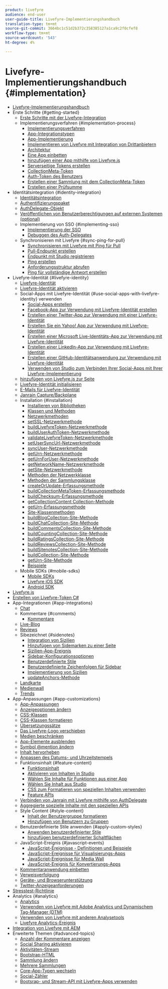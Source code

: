```yaml
---
product: livefyre
audience: end-user
user-guide-title: Livefyre-Implementierungshandbuch
translation-type: tm+mt
source-git-commit: 3664bc1c51d2b372c358385127a1ca9c2f0cfef8
workflow-type: tm+mt
source-wordcount: '543'
ht-degree: 4%

---
```



# Livefyre-Implementierungshandbuch {#implementation}

+ [Livefyre-Implementierungshandbuch](home.md)
+ Erste Schritte {#getting-started}
   + [Erste Schritte mit der Livefyre-Integration](c-getting-started/c-getting-started.md)
   + Implementierungsverfahren {#implementation-process}
      + [Implementierungsverfahren](c-getting-started/c-implementation-process/c-implementation-process.md)
      + [App-Integrationstypen](c-getting-started/c-implementation-process/c-app-integration-types.md)
      + [App-Implementierung](c-getting-started/designer-app-implementation.md)
      + [Implementieren von Livefyre mit Integration von Drittanbietern](c-app-integrations/implement-livefyre-3rd-party.md)
      + [Architektur](c-getting-started/c-implementation-process/c-architecture.md)
      + [Eine App einbetten](c-getting-started/c-implementation-process/c-using-livefyre.js-to-create-customize-and-use-apps-on-your-site.md)
      + [hinzufügen einer App mithilfe von Livefyre.js](c-getting-started/c-implementation-process/c-add-authetication-to-an-app-using-livefyre.js.md)
      + [Serverseitige Tokens erstellen](c-getting-started/c-implementation-process/c-build-server-side-tokens.md)
      + [CollectionMeta-Token](c-getting-started/c-implementation-process/c-collectionmeta-tokent.md)
      + [Auth-Token des Benutzers](c-getting-started/c-implementation-process/c-user-auth-token.md)
      + [Erstellen einer Sammlung mit dem CollectionMeta-Token](t-create-a-collectionmeta-token.md)
      + [Erstellen einer Prüfsumme](c-creating-a-checksum.md)
+ Identitätsintegration {#identity-integration}
   + [Identitätsintegration](t-about-identity-integration/t-about-identity-integration.md)
   + [Authentifizierungspaket](t-about-identity-integration/c-authorization-package.md)
   + [AuthDelegate-Objekt](t-about-identity-integration/c-building-an-auth-delegate.md)
   + [Veröffentlichen von Benutzerberechtigungen auf externen Systemen (optional)](t-about-identity-integration/c-posting-user-permissions-to-external-systems.md)
   + Implementierung von SSO {#implementing-sso}
      + [Implementierung der SSO](t-about-identity-integration/c-implementing-sso/c-implementing-sso.md)
      + [Debuggen des Auth-Delegates](t-about-identity-integration/c-implementing-sso/c-debugging-auth.md)
   + Synchronisieren mit Livefyre {#sync-ping-for-pull}
      + [Synchronisieren mit Livefyre mit Ping für Pull](t-about-identity-integration/t-sync-with-livefyre-using-ping-for-pull/t-sync-with-livefyre-using-ping-for-pull.md)
      + [Pull-Endpunkt erstellen](t-about-identity-integration/t-sync-with-livefyre-using-ping-for-pull/t-build-the-pull-endpoint.md)
      + [Endpunkt mit Studio registrieren](t-about-identity-integration/t-sync-with-livefyre-using-ping-for-pull/c-register-the-endpoint-with-studio.md)
      + [Ping erstellen](t-about-identity-integration/t-sync-with-livefyre-using-ping-for-pull/t-build-the-ping.md)
      + [Anforderungsstruktur abrufen](t-about-identity-integration/t-sync-with-livefyre-using-ping-for-pull/t-pull-request-structure.md)
      + [Ping für vollständige Antwort erstellen](t-about-identity-integration/t-sync-with-livefyre-using-ping-for-pull/c-build-the-ping-for-pull-response.md)
+ Livefyre-Identität {#livefyre-identity}
   + [Livefyre-Identität](c-livefyre-identity-comp/c-livefyre-identity-comp.md)
   + [Livefyre-Identität aktivieren](c-livefyre-identity-comp/t-enable-livefyre-identity.md)
   + Social-Apps mit Livefyre-Identität {#use-social-apps-with-livefyre-identity} verwenden
      + [Social-Apps erstellen](c-livefyre-identity-comp/t-create-your-social-apps.md)
      + [Facebook-App zur Verwendung mit Livefyre-Identität erstellen](c-livefyre-identity-comp/t-create-a-facebook-app-for-use-with-livefyre-identity.md)
      + [Erstellen einer Twitter-App zur Verwendung mit einer Livefyre-Identität](c-livefyre-identity-comp/t-create-a-twitter-app-for-use-with-livefyre-identity.md)
      + [Erstellen Sie ein Yahoo! App zur Verwendung mit Livefyre-Identität](c-livefyre-identity-comp/t-create-a-yahoo-app-for-use-with-livefyre-identity.md)
      + [Erstellen einer Microsoft Live-Identitäts-App zur Verwendung mit Livefyre-Identität](c-livefyre-identity-comp/t-create-a-microsoft-live-id-app-for-use-with-livefyre-identity.md)
      + [Erstellen einer LinkedIn-App zur Verwendung mit Livefyre-Identität](c-livefyre-identity-comp/t-create-a-linkedin-app-for-use-with-livefyre-identity.md)
      + [Erstellen einer GitHub-Identitätsanwendung zur Verwendung mit Livefyre-Identität](c-livefyre-identity-comp/c-create-a-github-identity.md)
      + [Verwenden von Studio zum Verbinden Ihrer Social-Apps mit Ihrer Livefyre-Implementierung](c-livefyre-identity-comp/t-using-studio-to-connect-your-social-apps-to-your-livefyre-implementation.md)
   + [hinzufügen von Livefyre.js zur Seite](c-livefyre-identity-comp/t-add-livefyre.js-to-the-page.md)
   + [Livefyre-Identität initialisieren](c-livefyre-identity-comp/t-initialize-livefyre-identity.md)
   + [E-Mails für Livefyre-Identität](c-livefyre-identity-comp/c-emails-for-livefyre-identity.md)
   + [Janrain Capture/Backplane](c-livefyre-identity-comp/c-janrain-capture-backplane-comp.md)
   + Installation {#installation}
      + [Installieren von Bibliotheken](c-installing-libraries/c-installing-libraries.md)
      + [Klassen und Methoden](c-installing-libraries/c-methods-livefyre.md)
      + [Netzwerkmethoden](c-installing-libraries/c-network-methods.md)
      + [setSSL-Netzwerkmethode](c-installing-libraries/r-setssl-method.md)
      + [buildLivefyreToken-Netzwerkmethode](c-installing-libraries/r-buildlivefyretoken-method.md)
      + [buildUserAuthToken-Netzwerkmethode](c-installing-libraries/r-builduserauthtoken-method.md)
      + [validateLivefyreToken-Netzwerkmethode](c-installing-libraries/c-validatelivefyretoken-network-method.md)
      + [setUserSyncUrl-Netzwerkmethode](c-installing-libraries/r-setusersyncurl-method.md)
      + [syncUser-Netzwerkmethode](c-installing-libraries/r-syncuser-method.md)
      + [getUrn-Netzwerkmethode](c-installing-libraries/r-geturn-method.md)
      + [getUrnForUser-Netzwerkmethode](c-installing-libraries/r-geturnforuser-method.md)
      + [getNetworkName-Netzwerkmethode](c-installing-libraries/r-getnetworkname-method.md)
      + [getSite-Netzwerkmethode](c-installing-libraries/r-getsite-method.md)
      + [Methoden der Netzwerkklasse](c-installing-libraries/c-network-class-methods.md)
      + [Methoden der Sammlungsklasse](c-installing-libraries/c-collection-methods.md)
      + [createOrUpdate-Erfassungsmethode](c-installing-libraries/r-createorupdate-collection-method.md)
      + [buildCollectionMetaToken-Erfassungsmethode](c-installing-libraries/r-buildcollectionmetatoken-collection-method.md)
      + [buildChecksum-Erfassungsmethode](c-installing-libraries/r-buildchecksum-collection-method.md)
      + [getCollectionContent Collection-Methode](c-installing-libraries/t-getcollectioncontent-collection-method.md)
      + [getUrn-Erfassungsmethode](c-installing-libraries/r-geturn-collection-method.md)
      + [Site-Klassenmethoden](c-installing-libraries/c-site-methods.md)
      + [buildBlogCollection-Site-Methode](c-installing-libraries/r-buildblogcollection-site-method.md)
      + [buildChatCollection-Site-Methode](c-installing-libraries/r-buildchatcollection-site-method.md)
      + [buildCommentsCollection-Site-Methode](c-installing-libraries/r-buildcommentscollection-site-method.md)
      + [buildCountingCollection-Site-Methode](c-installing-libraries/r-buildcountingcollection-site-method.md)
      + [buildRatingsCollection-Site-Methode](c-installing-libraries/r-buildratingscollection-site-method.md)
      + [buildReviewsCollection-Site-Methode](c-installing-libraries/r-buildreviewscollection-site-method.md)
      + [buildSitenotesCollection-Site-Methode](c-installing-libraries/r-buildsitenotescollection-site-method.md)
      + [buildCollection-Site-Methode](c-installing-libraries/r-buildcollection-site-method.md)
      + [getUrn-Site-Methode](c-installing-libraries/r-geturn-site-method.md)
      + [Beispiele](c-installing-libraries/c-libraries-examples.md)
   + Mobile SDKs {#mobile-sdks}
      + [Mobile SDKs](c-mobile-sdks/c-mobile-sdks.md)
      + [Livefyre iOS SDK](c-mobile-sdks/c-livefyre-ios-sdk.md)
      + [Android SDK](c-mobile-sdks/c-android-sdk.md)
+ [Livefyre.js](c-livefyre.js.md)
+ [Erstellen von Livefyre-Token C#](c-creating-livefyre-tokens-c-.md)
+ App-Integrationen {#app-integrations}
   + [Chat](c-app-integrations/c-app-integratios-chat.md)
   + Kommentare {#comments}
      + [Kommentare](c-app-integrations/c-comments-integration/c-comments-integration.md)
   + [Live-Blog](c-app-integrations/c-live-blog-integration.md)
   + [Reviews](c-app-integrations/c-reviews-integration.md)
   + Sibezeichnet {#sidenotes}
      + [Integration von Sizilien](c-app-integrations/c-sidenotes-integration/r-sidenotes-integration.md)
      + [Hinzufügen von Sidemarken zu einer Seite](c-app-integrations/c-sidenotes-integration/r-adding-sidenotes-to-a-page.md)
      + [Sizilien-App-Ereignis](c-app-integrations/c-sidenotes-integration/r-app-events.md)
      + [Sidebar-Konfigurationsoptionen](c-app-integrations/c-sidenotes-integration/r-configuration-options.md)
      + [Benutzerdefinierte Stile](c-app-integrations/c-sidenotes-integration/r-custom-styles.md)
      + [Benutzerdefinierte Zeichenfolgen für Sidebar](c-app-integrations/c-sidenotes-integration/r-custom-strings.md)
      + [Implementierung von Sizilien](c-app-integrations/c-sidenotes-integration/r-sidenotes-implementation.md)
      + [updateAnchors-Methode](c-app-integrations/c-sidenotes-integration/update-anchors-method.md)
   + [Landkarte](c-app-integrations/c-map-integration.md)
   + [Medienwall](c-app-integrations/c-media-wall-integration.md)
   + [Trends](c-app-integrations/c-trending-integration.md)
+ App-Anpassungen {#app-customizations}
   + [App-Anpassungen](c-app-customizations/c-app-customizations.md)
   + [Anzeigeoptionen ändern](c-app-customizations/c-change-display-options.md)
   + [CSS-Klassen](c-app-customizations/c-css-classes.md)
   + [CSS-Klassen formatieren](c-app-customizations/c-storify-css-classes.md)
   + [Übersetzungssätze](c-app-customizations/c-translation-sets.md)
   + [Das Livefyre-Logo verschieben](c-app-customizations/c-move-the-livefyre-logo.md)
   + [Medien beschränken](c-app-customizations/c-restrict-media.md)
   + [App-Elemente ausblenden](c-app-customizations/c-hide-app-elements.md)
   + [Symbol @mention ändern](c-app-customizations/c-change-mention-icon.md)
   + [Inhalt hervorheben](c-app-customizations/c-highlight-content.md)
   + [Anpassen des Datums- und Uhrzeitstempels](c-app-customizations/c-date-time-stamp.md)
   + Funktionsinhalt {#feature-content}
      + [Funktionsinhalt](c-app-customizations/t-feature-content.md)
      + [Aktivieren von Inhalten in Studio](c-app-customizations/t-enable-featuring-content-in-studio.md)
      + [Wählen Sie Inhalte für Funktionen aus einer App](c-app-customizations/t-select-content-to-feature.md)
      + [Wählen Sie Inhalt aus Studio](c-app-customizations/t-select-content-to-feature-from-studio.md)
      + [CSS zum Formatieren von speziellen Inhalten verwenden](c-app-customizations/c-use-css-to-style-featured-content.md)
      + [Feature APIs](c-app-customizations/c-feature-apis.md)
   + [Verbinden von Janrain mit Livefyre mithilfe von AuthDelegate](c-app-customizations/c-connecting-janrain-to-livefyre-using-authdelegate.md)
   + [Aggregierte spezielle Inhalte mit den speziellen APIs](c-app-customizations/c-aggregated-featured-content-using-the-featured-apis.md)
   + Style Content {#style-content}
      + [Inhalt der Benutzergruppe formatieren](c-app-customizations/c-style-user-group-content.md)
      + [Hinzufügen von Benutzern zu Gruppen](c-app-customizations/c-adding-users-to-groups.md)
   + Benutzerdefinierte Stile anwenden {#apply-custom-styles}
      + [Anwenden benutzerdefinierter Stile](c-app-customizations/c-applying-custom-styles-.md)
      + [hinzufügen benutzerdefinierter Schaltflächen](c-app-customizations/t-add-custom-buttons.md)
   + JavaScript-Ereignis {#javascript-events}
      + [JavaScript-Ereignisse - Definitionen und Beispiele](c-app-customizations/c-javascript-events.md)
      + [JavaScript-Ereignisse für Visualisierungs-Apps](c-app-customizations/c-javascript-events-for-visualization-apps.md)
      + [JavaScript-Ereignisse für Media Wall](c-app-customizations/c-javascript-events-media-wall.md)
      + [JavaScript-Ereignis für Konvertierungs-Apps](c-app-customizations/c-javascript-events-for-conversation-apps.md)
   + [Kommentaranwendung einbetten](c-app-customizations/c-embed-a-comments-app.md)
   + [Verweisverfolgung](c-app-customizations/c-referral-tracking.md)
   + [Geräte- und Browserunterstützung](c-app-customizations/c-device-and-browser-support.md)
   + [Twitter-Anzeigeanforderungen](c-app-customizations/c-twitter-display-requirements.md)
+ [Stresstest-Richtlinie](c-stress-test-policy.md)
+ Analytics {#analytics}
   + [Analytics](livefyre-analytics/livefyre-analytics.md)
   + [Verwenden von Livefyre mit Adobe Analytics und Dynamischem Tag-Manager (DTM)](livefyre-analytics/c-use-livefyre-with-adobe-analytics.md)
   + [Verwenden von Livefyre mit anderen Analysetools](livefyre-analytics/c-livefyre-analytics.md)
   + [Livefyre Analytics-Ereignis](livefyre-analytics/c-livefyre-analytics-events.md)
+ [Integration von Livefyre mit AEM](c-livefyre-aem-integration.md)
+ Erweiterte Themen {#advanced-topics}
   + [Anzahl der Kommentare anzeigen](c-advanced-topics/t-display-comment-count.md)
   + [Social Sharing aktivieren](c-advanced-topics/c-enabling-social-sharing.md)
   + [Aktivitäten-Stream](c-advanced-topics/c-activity-stream.md)
   + [Bootstrap-HTML](c-advanced-topics/c-bootstrap-html.md)
   + [Sammlung ändern](c-advanced-topics/c-change-collection.md)
   + [Mehrere Sammlungen](c-advanced-topics/c-multiple-collections.md)
   + [Core-App-Typen wechseln](c-advanced-topics/c-switch-core-app-types.md)
   + [Social-Zähler](c-advanced-topics/c-social-counter.md)
   + [Bootsrap- und Stream-API mit Livefyre-Apps verwenden](c-advanced-topics/bootstrap-stream-api.md)
